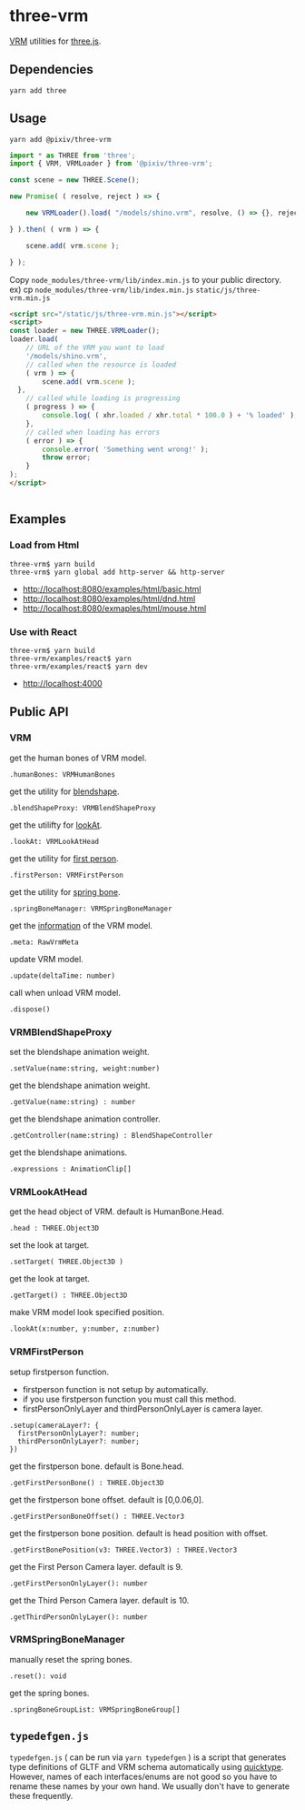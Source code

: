 # three-vrm

[VRM](https://vrm.dev/) utilities for [three.js](https://threejs.org/).

## Dependencies

```
yarn add three
```

## Usage

```
yarn add @pixiv/three-vrm
```

```javascript
import * as THREE from 'three';
import { VRM, VRMLoader } from '@pixiv/three-vrm';

const scene = new THREE.Scene();

new Promise( ( resolve, reject ) => {

	new VRMLoader().load( "/models/shino.vrm", resolve, () => {}, reject );

} ).then( ( vrm ) => {

	scene.add( vrm.scene );

} );
```

Copy `node_modules/three-vrm/lib/index.min.js` to your public directory.  
ex) cp `node_modules/three-vrm/lib/index.min.js` `static/js/three-vrm.min.js`

```html
<script src="/static/js/three-vrm.min.js"></script>
<script>
const loader = new THREE.VRMLoader();
loader.load(
	// URL of the VRM you want to load
	'/models/shino.vrm',
	// called when the resource is loaded
	( vrm ) => {
		scene.add( vrm.scene );
  },
	// called while loading is progressing
	( progress ) => {
		console.log( ( xhr.loaded / xhr.total * 100.0 ) + '% loaded' );
	},
	// called when loading has errors
	( error ) => {
		console.error( 'Something went wrong!' );
		throw error;
	}
);
</script>
```

```javascript

```

## Examples

### Load from Html

```
three-vrm$ yarn build
three-vrm$ yarn global add http-server && http-server
```

* <http://localhost:8080/examples/html/basic.html>
* <http://localhost:8080/examples/html/dnd.html>
* <http://localhost:8080/exmaples/html/mouse.html>

### Use with React

```
three-vrm$ yarn build
three-vrm/examples/react$ yarn
three-vrm/examples/react$ yarn dev
```

* <http://localhost:4000>

## Public API 

### VRM

get the human bones of VRM model.
```
.humanBones: VRMHumanBones
```

get the utility for [blendshape](https://vrm.dev/univrm/components/univrm_blendshape/).
```
.blendShapeProxy: VRMBlendShapeProxy
```

get the utilifty for [lookAt](https://vrm.dev/univrm/components/univrm_firstperson/).
```
.lookAt: VRMLookAtHead
```

get the utility for [first person](https://vrm.dev/univrm/components/univrm_lookat/).
```
.firstPerson: VRMFirstPerson
```

get the utility for [spring bone](https://vrm.dev/univrm/components/univrm_secondary/).
```
.springBoneManager: VRMSpringBoneManager
```

get the [information](https://vrm.dev/univrm/components/univrm_meta/) of the VRM model.
```
.meta: RawVrmMeta
```

update VRM model.
```
.update(deltaTime: number)
```

call when unload VRM model.
```
.dispose()
```

### VRMBlendShapeProxy 


set the blendshape animation weight.
```
.setValue(name:string, weight:number)
```

get the blendshape animation weight.
```
.getValue(name:string) : number
```

get the blendshape animation controller.
```
.getController(name:string) : BlendShapeController
```

get the blendshape animations.
```
.expressions : AnimationClip[]
```

### VRMLookAtHead

get the head object of VRM. default is HumanBone.Head.
```
.head : THREE.Object3D 
```

set the look at target.
```
.setTarget( THREE.Object3D )
```

get the look at target.
```
.getTarget() : THREE.Object3D
```

make VRM model look specified position.
```
.lookAt(x:number, y:number, z:number)
```

### VRMFirstPerson

setup firstperson function.
* firstperson function is not setup by automatically.
* if you use firstperson function you must call this method.
* firstPersonOnlyLayer and thirdPersonOnlyLayer is camera layer.

```
.setup(cameraLayer?: {
  firstPersonOnlyLayer?: number;
  thirdPersonOnlyLayer?: number;
}) 
```

get the firstperson bone. default is Bone.head.
```
.getFirstPersonBone() : THREE.Object3D
```

get the firstperson bone offset. default is [0,0.06,0].
```
.getFirstPersonBoneOffset() : THREE.Vector3 
```

get the firstperson bone position. default is head position with offset.
```
.getFirstBonePosition(v3: THREE.Vector3) : THREE.Vector3
```

get the First Person Camera layer. default is 9.
```
.getFirstPersonOnlyLayer(): number
```

get the Third Person Camera layer. default is 10.
```
.getThirdPersonOnlyLayer(): number
```

### VRMSpringBoneManager

manually reset the spring bones.
```
.reset(): void
```

get the spring bones.
```
.springBoneGroupList: VRMSpringBoneGroup[]
```

## `typedefgen.js`

`typedefgen.js` ( can be run via `yarn typedefgen` ) is a script that generates type definitions of GLTF and VRM schema automatically using [quicktype](https://quicktype.io/).
However, names of each interfaces/enums are not good so you have to rename these names by your own hand.
We usually don't have to generate these frequently.

